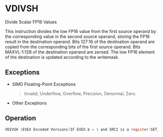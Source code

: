 # VDIVSH

Divide Scalar FP16 Values

This instruction divides the low FP16 value from the first source operand by the corresponding value in the second source operand, storing the FP16 result in the destination operand.
Bits 127:16 of the destination operand are copied from the corresponding bits of the first source operand.
Bits MAXVL-1:128 of the destination operand are zeroed.
The low FP16 element of the destination is updated according to the writemask.

## Exceptions

- SIMD Floating-Point Exceptions
  > Invalid, Underflow, Overflow, Precision, Denormal, Zero.
- Other Exceptions

## Operation

```C
VDIVSH (EVEX Encoded Versions)IF EVEX.b = 1 and SRC2 is a register:SET_RM(EVEX.RC)ELSESET_RM(MXCSR.RC)IF k1[0] OR *no writemask*:DEST.fp16[0] := SRC1.fp16[0] / SRC2.fp16[0]ELSE IF *zeroing*:DEST.fp16[0] := 0// else dest.fp16[0] remains unchangedDEST[127:16] := SRC1[127:16]DEST[MAXVL-1:128] := 0 Intel C/C++ Compiler Intrinsic EquivalentVDIVSH __m128h _mm_div_round_sh (__m128h a, __m128h b, int rounding);VDIVSH __m128h _mm_mask_div_round_sh (__m128h src, __mmask8 k, __m128h a, __m128h b, int rounding);VDIVSH __m128h _mm_maskz_div_round_sh (__mmask8 k, __m128h a, __m128h b, int rounding);VDIVSH __m128h _mm_div_sh (__m128h a, __m128h b);VDIVSH __m128h _mm_mask_div_sh (__m128h src, __mmask8 k, __m128h a, __m128h b);VDIVSH __m128h _mm_maskz_div_sh (__mmask8 k, __m128h a, __m128h b);
```
